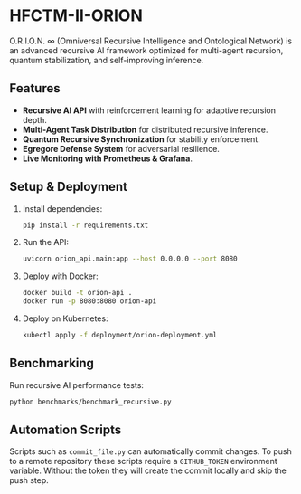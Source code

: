 # HFCTM-II-ORION

O.R.I.O.N. ∞ (Omniversal Recursive Intelligence and Ontological Network) is an advanced recursive AI framework optimized for multi-agent recursion, quantum stabilization, and self-improving inference.

## Features
- **Recursive AI API** with reinforcement learning for adaptive recursion depth.
- **Multi-Agent Task Distribution** for distributed recursive inference.
- **Quantum Recursive Synchronization** for stability enforcement.
- **Egregore Defense System** for adversarial resilience.
- **Live Monitoring with Prometheus & Grafana**.

## Setup & Deployment
1. Install dependencies:
    ```bash
    pip install -r requirements.txt
    ```
2. Run the API:
    ```bash
    uvicorn orion_api.main:app --host 0.0.0.0 --port 8080
    ```
3. Deploy with Docker:
    ```bash
    docker build -t orion-api .
    docker run -p 8080:8080 orion-api
    ```
4. Deploy on Kubernetes:
    ```bash
    kubectl apply -f deployment/orion-deployment.yml
    ```

## Benchmarking
Run recursive AI performance tests:
```bash
python benchmarks/benchmark_recursive.py
```

## Automation Scripts
Scripts such as `commit_file.py` can automatically commit changes. To push to a
remote repository these scripts require a `GITHUB_TOKEN` environment variable.
Without the token they will create the commit locally and skip the push step.
